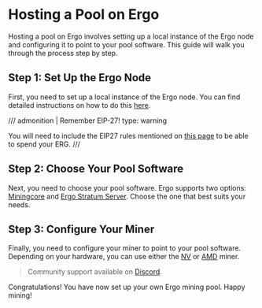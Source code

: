 # Hosting a Pool on Ergo



Hosting a pool on Ergo involves setting up a local instance of the Ergo node and configuring it to point to your pool software. This guide will walk you through the process step by step.

## Step 1: Set Up the Ergo Node

First, you need to set up a local instance of the Ergo node. You can find detailed instructions on how to do this [here](solo-node.md).

/// admonition | Remember EIP-27!
    type: warning

You will need to include the EIP27 rules mentioned on [this page](solo-node.md) to be able to spend your ERG.
///

## Step 2: Choose Your Pool Software

Next, you need to choose your pool software. Ergo supports two options: [Miningcore](../miningcore) and [Ergo Stratum Server](stratum.md). Choose the one that best suits your needs.

## Step 3: Configure Your Miner

Finally, you need to configure your miner to point to your pool software. Depending on your hardware, you can use either the [NV](https://https://github.com/mhssamadani/Autolykos2_NV_Miner) or [AMD](https://github.com/mhssamadani/Autolykos2_AMD_Miner) miner.

> Community support available on [Discord](https://discord.gg/kxbrHVwnm5).

Congratulations! You have now set up your own Ergo mining pool. Happy mining!
